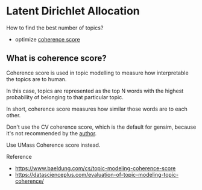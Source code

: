# Latent Dirichlet Allocation


How to find the best number of topics?

- optimize [coherence score](https://towardsdatascience.com/evaluate-topic-model-in-python-latent-dirichlet-allocation-lda-7d57484bb5d0)

## What is coherence score?

Coherence score is used in topic modelling to measure how interpretable the topics are to human.

In this case, topics are represented as the top N words with the highest probability of belonging to that particular topic.

In short, coherence score measures how similar those words are to each other.

Don't use the CV coherence score, which is the default for gensim, because it's not recommended by the [author](https://github.com/dice-group/Palmetto/issues/13#issuecomment-371553052).

Use UMass Coherence score instead.

Reference
- https://www.baeldung.com/cs/topic-modeling-coherence-score
- https://datascienceplus.com/evaluation-of-topic-modeling-topic-coherence/
